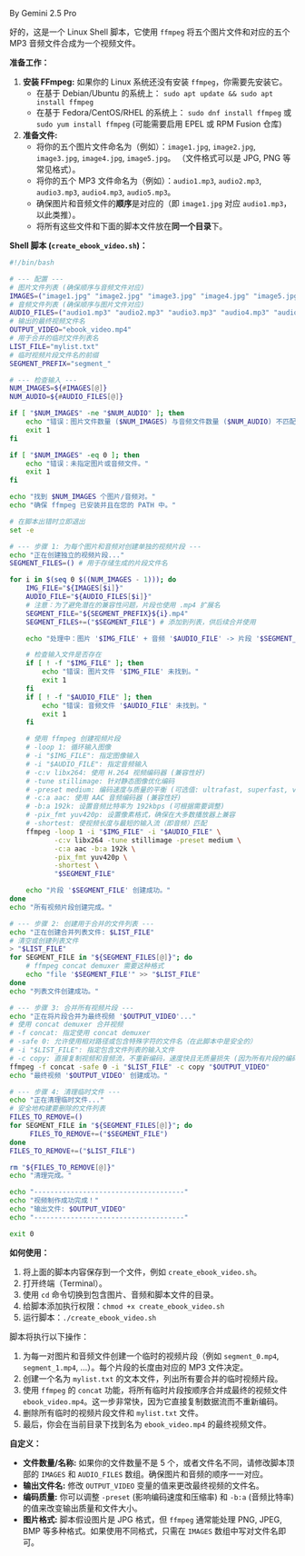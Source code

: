 By Gemini 2.5 Pro

好的，这是一个 Linux Shell 脚本，它使用 `ffmpeg` 将五个图片文件和对应的五个 MP3 音频文件合成为一个视频文件。

**准备工作：**

1.  **安装 FFmpeg:** 如果你的 Linux 系统还没有安装 `ffmpeg`，你需要先安装它。
    * 在基于 Debian/Ubuntu 的系统上： `sudo apt update && sudo apt install ffmpeg`
    * 在基于 Fedora/CentOS/RHEL 的系统上： `sudo dnf install ffmpeg` 或 `sudo yum install ffmpeg` (可能需要启用 EPEL 或 RPM Fusion 仓库)
2.  **准备文件:**
    * 将你的五个图片文件命名为（例如）：`image1.jpg`, `image2.jpg`, `image3.jpg`, `image4.jpg`, `image5.jpg`。 （文件格式可以是 JPG, PNG 等常见格式）。
    * 将你的五个 MP3 文件命名为（例如）：`audio1.mp3`, `audio2.mp3`, `audio3.mp3`, `audio4.mp3`, `audio5.mp3`。
    * 确保图片和音频文件的**顺序**是对应的（即 `image1.jpg` 对应 `audio1.mp3`，以此类推）。
    * 将所有这些文件和下面的脚本文件放在**同一个目录**下。

**Shell 脚本 (`create_ebook_video.sh`)：**

```bash
#!/bin/bash

# --- 配置 ---
# 图片文件列表 (确保顺序与音频文件对应)
IMAGES=("image1.jpg" "image2.jpg" "image3.jpg" "image4.jpg" "image5.jpg")
# 音频文件列表 (确保顺序与图片文件对应)
AUDIO_FILES=("audio1.mp3" "audio2.mp3" "audio3.mp3" "audio4.mp3" "audio5.mp3")
# 输出的最终视频文件名
OUTPUT_VIDEO="ebook_video.mp4"
# 用于合并的临时文件列表名
LIST_FILE="mylist.txt"
# 临时视频片段文件名的前缀
SEGMENT_PREFIX="segment_"

# --- 检查输入 ---
NUM_IMAGES=${#IMAGES[@]}
NUM_AUDIO=${#AUDIO_FILES[@]}

if [ "$NUM_IMAGES" -ne "$NUM_AUDIO" ]; then
    echo "错误：图片文件数量 ($NUM_IMAGES) 与音频文件数量 ($NUM_AUDIO) 不匹配。"
    exit 1
fi

if [ "$NUM_IMAGES" -eq 0 ]; then
    echo "错误：未指定图片或音频文件。"
    exit 1
fi

echo "找到 $NUM_IMAGES 个图片/音频对。"
echo "确保 ffmpeg 已安装并且在您的 PATH 中。"

# 在脚本出错时立即退出
set -e

# --- 步骤 1: 为每个图片和音频对创建单独的视频片段 ---
echo "正在创建独立的视频片段..."
SEGMENT_FILES=() # 用于存储生成的片段文件名

for i in $(seq 0 $((NUM_IMAGES - 1))); do
    IMG_FILE="${IMAGES[$i]}"
    AUDIO_FILE="${AUDIO_FILES[$i]}"
    # 注意：为了避免潜在的兼容性问题，片段也使用 .mp4 扩展名
    SEGMENT_FILE="${SEGMENT_PREFIX}${i}.mp4"
    SEGMENT_FILES+=("$SEGMENT_FILE") # 添加到列表，供后续合并使用

    echo "处理中：图片 '$IMG_FILE' + 音频 '$AUDIO_FILE' -> 片段 '$SEGMENT_FILE'"

    # 检查输入文件是否存在
    if [ ! -f "$IMG_FILE" ]; then
        echo "错误: 图片文件 '$IMG_FILE' 未找到。"
        exit 1
    fi
    if [ ! -f "$AUDIO_FILE" ]; then
        echo "错误: 音频文件 '$AUDIO_FILE' 未找到。"
        exit 1
    fi

    # 使用 ffmpeg 创建视频片段
    # -loop 1: 循环输入图像
    # -i "$IMG_FILE": 指定图像输入
    # -i "$AUDIO_FILE": 指定音频输入
    # -c:v libx264: 使用 H.264 视频编码器 (兼容性好)
    # -tune stillimage: 针对静态图像优化编码
    # -preset medium: 编码速度与质量的平衡 (可选值: ultrafast, superfast, veryfast, faster, fast, medium, slow, slower, veryslow)
    # -c:a aac: 使用 AAC 音频编码器 (兼容性好)
    # -b:a 192k: 设置音频比特率为 192kbps (可根据需要调整)
    # -pix_fmt yuv420p: 设置像素格式，确保在大多数播放器上兼容
    # -shortest: 使视频长度与最短的输入流（即音频）匹配
    ffmpeg -loop 1 -i "$IMG_FILE" -i "$AUDIO_FILE" \
           -c:v libx264 -tune stillimage -preset medium \
           -c:a aac -b:a 192k \
           -pix_fmt yuv420p \
           -shortest \
           "$SEGMENT_FILE"

    echo "片段 '$SEGMENT_FILE' 创建成功。"
done
echo "所有视频片段创建完成。"

# --- 步骤 2: 创建用于合并的文件列表 ---
echo "正在创建合并列表文件: $LIST_FILE"
# 清空或创建列表文件
> "$LIST_FILE"
for SEGMENT_FILE in "${SEGMENT_FILES[@]}"; do
    # ffmpeg concat demuxer 需要这种格式
    echo "file '$SEGMENT_FILE'" >> "$LIST_FILE"
done
echo "列表文件创建成功。"

# --- 步骤 3: 合并所有视频片段 ---
echo "正在将片段合并为最终视频 '$OUTPUT_VIDEO'..."
# 使用 concat demuxer 合并视频
# -f concat: 指定使用 concat demuxer
# -safe 0: 允许使用相对路径或包含特殊字符的文件名（在此脚本中是安全的）
# -i "$LIST_FILE": 指定包含文件列表的输入文件
# -c copy: 直接复制视频和音频流，不重新编码，速度快且无质量损失 (因为所有片段的编码设置相同)
ffmpeg -f concat -safe 0 -i "$LIST_FILE" -c copy "$OUTPUT_VIDEO"
echo "最终视频 '$OUTPUT_VIDEO' 创建成功。"

# --- 步骤 4: 清理临时文件 ---
echo "正在清理临时文件..."
# 安全地构建要删除的文件列表
FILES_TO_REMOVE=()
for SEGMENT_FILE in "${SEGMENT_FILES[@]}"; do
     FILES_TO_REMOVE+=("$SEGMENT_FILE")
done
FILES_TO_REMOVE+=("$LIST_FILE")

rm "${FILES_TO_REMOVE[@]}"
echo "清理完成。"

echo "-------------------------------------"
echo "视频制作成功完成！"
echo "输出文件: $OUTPUT_VIDEO"
echo "-------------------------------------"

exit 0
```

**如何使用：**

1.  将上面的脚本内容保存到一个文件，例如 `create_ebook_video.sh`。
2.  打开终端（Terminal）。
3.  使用 `cd` 命令切换到包含图片、音频和脚本文件的目录。
4.  给脚本添加执行权限：`chmod +x create_ebook_video.sh`
5.  运行脚本：`./create_ebook_video.sh`

脚本将执行以下操作：

1.  为每一对图片和音频文件创建一个临时的视频片段（例如 `segment_0.mp4`, `segment_1.mp4`, ...）。每个片段的长度由对应的 MP3 文件决定。
2.  创建一个名为 `mylist.txt` 的文本文件，列出所有要合并的临时视频片段。
3.  使用 `ffmpeg` 的 `concat` 功能，将所有临时片段按顺序合并成最终的视频文件 `ebook_video.mp4`。这一步非常快，因为它直接复制数据流而不重新编码。
4.  删除所有临时的视频片段文件和 `mylist.txt` 文件。
5.  最后，你会在当前目录下找到名为 `ebook_video.mp4` 的最终视频文件。

**自定义：**

* **文件数量/名称:** 如果你的文件数量不是 5 个，或者文件名不同，请修改脚本顶部的 `IMAGES` 和 `AUDIO_FILES` 数组。确保图片和音频的顺序一一对应。
* **输出文件名:** 修改 `OUTPUT_VIDEO` 变量的值来更改最终视频的文件名。
* **编码质量:** 你可以调整 `-preset` (影响编码速度和压缩率) 和 `-b:a` (音频比特率) 的值来改变输出质量和文件大小。
* **图片格式:** 脚本假设图片是 JPG 格式，但 `ffmpeg` 通常能处理 PNG, JPEG, BMP 等多种格式。如果使用不同格式，只需在 `IMAGES` 数组中写对文件名即可。